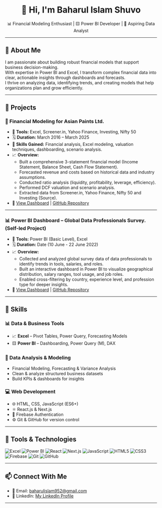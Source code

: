 <h1 align="center">👋 Hi, I'm Baharul Islam Shuvo</h1>

<p align="center">
  📊 Financial Modeling Enthusiast | 🟨 Power BI Developer | 💼 Aspiring Data Analyst 
</p>

---

## 🚀 About Me

I am passionate about building robust financial models that support business decision-making.  
With expertise in Power BI and Excel, I transform complex financial data into clear, actionable insights through dashboards and forecasts.  
I thrive on analyzing data, identifying trends, and creating models that help organizations plan and grow efficiently.

---

## 📁 Projects

### 💼 Financial Modeling for Asian Paints Ltd.
- 🔧 **Tools:** Excel, Screener.in, Yahoo Finance, Investing, Nifty 50
- 🗓️ **Duration:** March 2016 – March 2025
- 🎯 **Skills Gained:** Financial analysis, Excel modeling, valuation techniques, dashboarding, scenario analysis.
- 📈 **Overview:**
  - Built a comprehensive 3-statement financial model (Income Statement, Balance Sheet, Cash Flow Statement).
  - Forecasted revenue and costs based on historical data and industry assumptions.
  - Conducted ratio analysis (liquidity, profitability, leverage, efficiency).
  - Performed DCF valuation and scenario analysis.
  - Extracted data from Screener.in, Yahoo Finance, Nifty 50 and Investing (Source).
- 🔗 [View Dashboard](#) | [GitHub Repository](https://github.com/baharul-islam-shuvo/Asian-Paints-Ltd-financial-modeling)

---

### 📊 Power BI Dashboard – Global Data Professionals Survey.(Self-led Project)
- 🔧 **Tools:** Power BI (Basic Level), Excel
- 🗓️ **Duration:** Date (10 June - 22 June 2022)
- 📈 **Overview:**
  - Collected and analyzed global survey data of data professionals to identify trends in tools, salaries, and roles.
  - Built an interactive dashboard in Power BI to visualize geographical distribution, salary ranges, tool usage, and job roles.
  - Enabled cross-filtering by country, experience level, and profession type for deeper insights.
- 🔗 [View Dashboard](https://app.powerbi.com/groups/me/reports/d07b1416-177a-43a3-9436-3cb1131cbd1a/de64ae87d4d02edbde10?experience=power-bi) | [GitHub Repository](https://github.com/baharul-islam-shuvo/Global-Data-Professionals-Survey)

---

## 🔧 Skills

### 📊 Data & Business Tools
- 📈 **Excel** – Pivot Tables, Power Query, Forecasting Models
- 🟨 **Power BI** – Dashboarding, Power Query (M), DAX

### 🧠 Data Analysis & Modeling
- Financial Modeling, Forecasting & Variance Analysis  
- Clean & analyze structured business datasets  
- Build KPIs & dashboards for insights

### 💻 Web Development
- 🌐 HTML, CSS, JavaScript (ES6+)
- ⚛️ React.js & Next.js
- 🔐 Firebase Authentication
- ⚙️ Git & GitHub for version control

---

## 🧰 Tools & Technologies

![Excel](https://img.shields.io/badge/Excel-217346?style=for-the-badge&logo=microsoft-excel&logoColor=white)
![Power BI](https://img.shields.io/badge/PowerBI-F2C811?style=for-the-badge&logo=powerbi&logoColor=black)
![React](https://img.shields.io/badge/React-20232A?style=for-the-badge&logo=react&logoColor=61DAFB)
![Next.js](https://img.shields.io/badge/Next.js-000000?style=for-the-badge&logo=next.js&logoColor=white)
![JavaScript](https://img.shields.io/badge/JavaScript-F7DF1E?style=for-the-badge&logo=javascript&logoColor=black)
![HTML5](https://img.shields.io/badge/HTML5-E34F26?style=for-the-badge&logo=html5&logoColor=white)
![CSS3](https://img.shields.io/badge/CSS3-1572B6?style=for-the-badge&logo=css3&logoColor=white)
![Firebase](https://img.shields.io/badge/Firebase-FFCA28?style=for-the-badge&logo=firebase&logoColor=black)
![Git](https://img.shields.io/badge/Git-F05032?style=for-the-badge&logo=git&logoColor=white)
![GitHub](https://img.shields.io/badge/GitHub-181717?style=for-the-badge&logo=github&logoColor=white)

---

## 📫 Connect With Me

- 📧 Email: baharulislam952@gmail.com  
- 💼 LinkedIn: [My LinkedIn Profile](https://www.linkedin.com/in/md-baharul-islam-shuvo-780484369/)  

---
